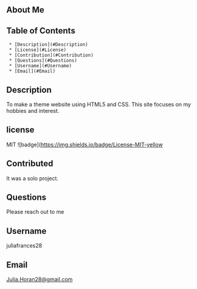 ## About Me 

   ## Table of Contents
    
     * [Description](#Description)
     * [License](#License)
     * [Contribution](#Contribution) 
     * [Questions](#Questions)
     * [Username](#Username)
     * [Email](#Email)

     
  ## Description
  To make a theme website using HTML5 and CSS. This site focuses on my hobbies and interest. 

  ## license 
   MIT
  ![badge](https://img.shields.io/badge/License-MIT-yellow

  ## Contributed
  It was a solo project. 

  ## Questions 
   Please reach out to me

  ## Username
  juliafrances28
  
  ## Email 
  Julia.Horan28@gmail.com

